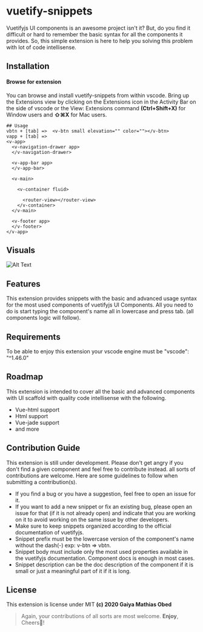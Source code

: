# vuetify-snippets
Vuetifyjs UI components is an awesome project isn't it? But, do you find it difficult or hard to remember the basic syntax for all the components it provides. So, this simple extension is here to help you solving this problem with lot of code intellisense.
## Installation


#### Browse for extension
You can browse and install vuetify-snippets from within vscode. Bring up the Extensions view by clicking on the Extensions icon in the Activity Bar on the side of vscode or the View: Extensions command
 __(Ctrl+Shift+X)__ for Window users and __⇧⌘X__ for Mac users.
```
## Usage
vbtn + [tab] =>  <v-btn small elevation="" color=""></v-btn>
vapp + [tab] => 
<v-app>
  <v-navigation-drawer app>
  </v-navigation-drawer>

  <v-app-bar app>
  </v-app-bar>

  <v-main>

    <v-container fluid>

      <router-view></router-view>
    </v-container>
  </v-main>

  <v-footer app>
  </v-footer>
</v-app>
```

## Visuals

![Alt Text](https://media.giphy.com/media/vFKqnCdLPNOKc/giphy.gif)


## Features
This extension provides snippets with the basic and advanced usage syntax for the most used components of vuetifyjs UI Components.
All you need to do is start typing the component's name all in lowercase and press tab. (all components logic will follow).


## Requirements
To be able to enjoy this extension your vscode engine must be         "vscode": "^1.46.0"


## Roadmap
This extension is intended to cover all the basic and advanced components with UI scaffold with quality code intellisense with the following.
- Vue-html support
- Html support
- Vue-jade support
- and more


## Contribution Guide
This extension is still under development. Please don't get angry if you don't find a given component and feel free to contribute instead. all sorts of contributions are welcome. Here are some guidelines to follow when submitting a contribution(s).
+ If you find a bug or you have a suggestion, feel free to open an issue for it.
+ If you want to add a new snippet or fix an existing bug, please open an issue for that (if it is not already open) and indicate that you are working on it to avoid working on the same issue by other developers.
+ Make sure to keep snippets organized according to the official documentation of vuetifyjs.
+ Snippet prefix must be the lowercase version of the component's name  without the dash(-) exp: v-btn => vbtn.
+ Snippet body must include only the most used properties available in the vuetifyjs documentation. Component docs is enough in most cases.
+ Snippet description can be the doc description of the component if it is small or just a meaningful part of it if it is long.

## License
This extension is license under MIT __(c) 2020 Gaiya Mathias Obed__


> Again, your contributions of all sorts are most welcome.
**Enjoy**, Cheers🙂!









